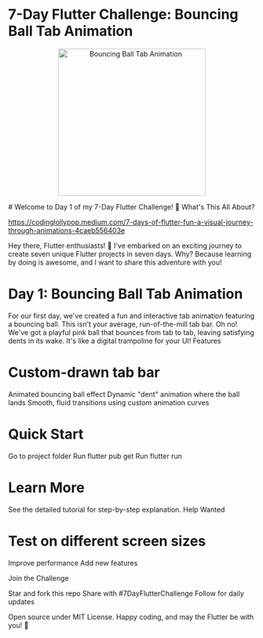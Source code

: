 # 7-Day Flutter Challenge: Bouncing Ball Tab Animation
<p align="center">
  <img src="https://media3.giphy.com/media/v1.Y2lkPTc5MGI3NjExZHdob3B6azk3djgybzFrMmtncmY5OTYzbWZtb3duMjM5YXQ0bXJkbyZlcD12MV9pbnRlcm5hbF9naWZfYnlfaWQmY3Q9Zw/2tjSKFU9iT81zbWU9F/giphy.gif" alt="Bouncing Ball Tab Animation" width="300">
</p>
# Welcome to Day 1 of my 7-Day Flutter Challenge! 🚀
What's This All About?

https://codinglollypop.medium.com/7-days-of-flutter-fun-a-visual-journey-through-animations-4caeb556403e

Hey there, Flutter enthusiasts! 👋 I've embarked on an exciting journey to create seven unique Flutter projects in seven days. Why? Because learning by doing is awesome, and I want to share this adventure with you!
# Day 1: Bouncing Ball Tab Animation
For our first day, we've created a fun and interactive tab animation featuring a bouncing ball. This isn't your average, run-of-the-mill tab bar. Oh no! We've got a playful pink ball that bounces from tab to tab, leaving satisfying dents in its wake. It's like a digital trampoline for your UI!
Features

# Custom-drawn tab bar
Animated bouncing ball effect
Dynamic "dent" animation where the ball lands
Smooth, fluid transitions using custom animation curves

# Quick Start

Go to project folder
Run flutter pub get
Run flutter run

# Learn More
See the detailed tutorial for step-by-step explanation.
Help Wanted

# Test on different screen sizes
Improve performance
Add new features

Join the Challenge

Star and fork this repo
Share with #7DayFlutterChallenge
Follow for daily updates

Open source under MIT License.
Happy coding, and may the Flutter be with you! 💙

